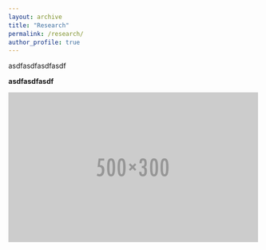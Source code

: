 ```yaml
---
layout: archive
title: "Research"
permalink: /research/
author_profile: true
---
```


asdfasdfasdfasdf

**asdfasdfasdf**

<img src='/images/500x300.png'>






